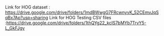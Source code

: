 Link for HOG dataset : https://drive.google.com/drive/folders/1mdBWwgG7FRcwnyvK_52CEmvJqSqBx7Ap?usp=sharing 
Link for HOG Testing CSV files :https://drive.google.com/drive/folders/1thQYg22_kcIS7bMYb7TrvY5-L_GkFJgy
